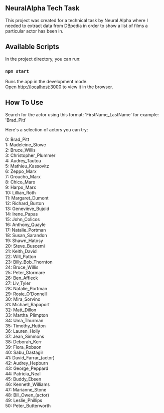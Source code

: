 ## NeuralAlpha Tech Task

This project was created for a technical task by Neural Alpha where I needed to extract data from DBpedia in order to show a list of films a particular actor has been in.

## Available Scripts

In the project directory, you can run:

### `npm start`

Runs the app in the development mode.<br>
Open [http://localhost:3000](http://localhost:3000) to view it in the browser.

## How To Use

Search for the actor using this format: 'FirstName_LastName' for example: 'Brad_Pitt'

Here's a selection of actors you can try:

0: Brad_Pitt <br>
1: Madeleine_Stowe <br>
2: Bruce_Willis <br>
3: Christopher_Plummer <br>
4: Audrey_Tautou <br>
5: Mathieu_Kassovitz <br>
6: Zeppo_Marx <br>
7: Groucho_Marx <br>
8: Chico_Marx <br>
9: Harpo_Marx <br>
10: Lillian_Roth <br>
11: Margaret_Dumont <br>
12: Richard_Burton <br>
13: Geneviève_Bujold <br>
14: Irene_Papas <br>
15: John_Colicos <br>
16: Anthony_Quayle <br>
17: Natalie_Portman <br>
18: Susan_Sarandon <br>
19: Shawn_Hatosy <br>
20: Steve_Buscemi <br>
21: Keith_David <br>
22: Will_Patton <br>
23: Billy_Bob_Thornton <br>
24: Bruce_Willis <br>
25: Peter_Stormare <br>
26: Ben_Affleck <br>
27: Liv_Tyler <br>
28: Natalie_Portman <br>
29: Rosie_O'Donnell <br>
30: Mira_Sorvino <br>
31: Michael_Rapaport <br>
32: Matt_Dillon <br>
33: Martha_Plimpton <br>
34: Uma_Thurman <br>
35: Timothy_Hutton <br>
36: Lauren_Holly <br>
37: Jean_Simmons <br>
38: Deborah_Kerr <br>
39: Flora_Robson <br>
40: Sabu_Dastagir <br>
41: David_Farrar_(actor) <br>
42: Audrey_Hepburn <br>
43: George_Peppard <br>
44: Patricia_Neal <br>
45: Buddy_Ebsen <br>
46: Kenneth_Williams <br>
47: Marianne_Stone <br>
48: Bill_Owen_(actor) <br>
49: Leslie_Phillips <br>
50: Peter_Butterworth <br>